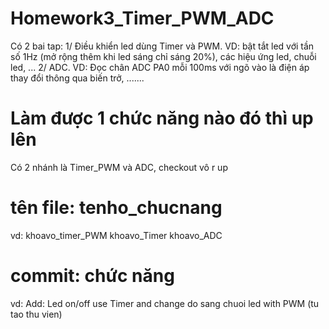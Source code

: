 # Homework3_Timer_PWM_ADC
Có 2 bai tap:
1/ Điều khiển led dùng Timer và PWM.    VD: bật tắt led với tần số 1Hz (mở rộng thêm khi led sáng chỉ sáng 20%), các hiệu ứng led, chuỗi led, ...
2/ ADC.    VD: Đọc chân ADC PA0 mỗi 100ms với ngõ vào là điện áp thay đổi thông qua biến trở, .......
# Làm được 1 chức năng nào đó thì up lên
Có 2 nhánh là Timer_PWM và ADC, checkout vô r up

# tên file: tenho_chucnang
vd: khoavo_timer_PWM
    khoavo_Timer
    khoavo_ADC
# commit: chức năng
vd: Add: Led on/off use Timer and change do sang chuoi led with PWM (tu tao thu vien)

